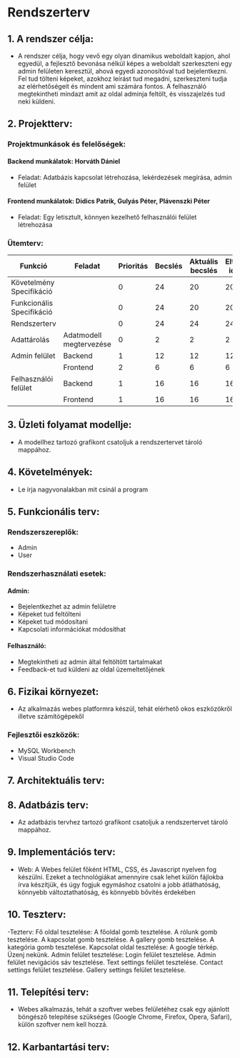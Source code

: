 # Rendszerterv
## 1. A rendszer célja:
- A rendszer célja, hogy vevő egy olyan dinamikus weboldalt kapjon, ahol egyedül, a fejlesztő bevonása nélkül képes a weboldalt szerkeszteni egy admin felületen keresztül, ahová egyedi azonosítóval tud bejelentkezni. Fel tud tölteni képeket, azokhoz leírást tud megadni, szerkeszteni tudja az elérhetőségeit és mindent ami számára fontos. A felhasználó megtekintheti mindazt amit az oldal adminja feltölt, és visszajelzés tud neki küldeni.
## 2. Projektterv:
### Projektmunkások és felelőségek:
#### Backend munkálatok: Horváth Dániel
 - Feladat: Adatbázis kapcsolat létrehozása, lekérdezések megírása, admin felület
#### Frontend munkálatok: Didics Patrik, Gulyás Péter, Plávenszki Péter
- Feladat: Egy letisztult, könnyen kezelhető felhasználói felület létrehozása
### Ütemterv:

|Funkció|Feladat|Prioritás|Becslés|Aktuális becslés|Eltelt idő|Hátralévő idő|
|---|---|---|---|---|---|---|
|Követelmény Specifikáció||0|24|20|20|0|
|Funkcionális Specifikáció||0|24|20|20|0|
|Rendszerterv||0|24|24|24|0|
|Adattárolás|Adatmodell megtervezése|0|2|2|2|0|
|Admin felület|Backend|1|12|12|12|0|
||Frontend|2|6|6|6|0|
|Felhasználói felület|Backend|1|16|16|16|0|
||Frontend|1|16|16|16|0|
## 3. Üzleti folyamat modellje:
- A modellhez tartozó grafikont csatoljuk a rendszertervet tároló mappához.
## 4. Követelmények:
- Le írja nagyvonalakban mit csinál a program
## 5. Funkcionális terv: 
### Rendszerszereplők: 
- Admin
- User
### Rendszerhasználati esetek:
#### Admin:
- Bejelentkezhet az admin felületre
- Képeket tud feltölteni
- Képeket tud módosítani
- Kapcsolati információkat módosíthat
#### Felhasználó:
- Megtekintheti az admin által feltöltött tartalmakat
- Feedback-et tud küldeni az oldal üzemeltetőjének
## 6. Fizikai környezet:
- Az alkalmazás webes platformra készül, tehát elérhető okos eszközökről illetve számítógépekől
### Fejlesztői eszközök:
- MySQL Workbench
- Visual Studio Code

## 7. Architektuális terv: 

## 8. Adatbázis terv: 
- Az adatbázis tervhez tartozó grafikont csatoljuk a rendszertervet tároló mappához.

## 9. Implementációs terv:
- Web: 
A Webes felület főként HTML, CSS, és Javascript nyelven fog készülni.
Ezeket a technológiákat amennyire csak lehet külön fájlokba írva készítjük, és
úgy fogjuk egymáshoz csatolni a jobb átláthatóság, könnyebb változtathatóság,
és könnyebb bővítés érdekében

## 10. Teszterv: 
-Tezterv:
Fő oldal tesztelése:
A főoldal gomb tesztelése.
A rólunk gomb tesztelése.
A kapcsolat gomb tesztelése.
A gallery gomb tesztelése.
A kategória gomb tesztelése.
Kapcsolat oldal tesztelése:
A google térkép.
Üzenj nekünk.
Admin felület tesztelése:
Login felület tesztelése.
Admin felület nevigációs sáv tesztelése.
Text settings felület tesztelése.
Contact settings felület tesztelése.
Gallery settings felület tesztelése.
## 11. Telepítési terv: 
- Webes alkalmazás, tehát a szoftver webes felületéhez csak egy ajánlott böngésző telepítése
szükséges (Google Chrome, Firefox, Opera, Safari), külön szoftver
nem kell hozzá.

## 12. Karbantartási terv:
